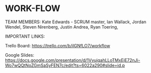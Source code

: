 # WORK-FLOW

TEAM MEMBERS: 
Kate Edwards - SCRUM master,
Ian Wallack,
Jordan Wendel,
Steven Nirenberg,
Justin Andrea,
Ryan Toering,



IMPORTANT LINKS:

Trello Board: https://trello.com/b/ilGNfLO7/workflow

Google Slides: https://docs.google.com/presentation/d/1VvujqahLLoTMxEjE72nJi-Wo7wQQtNoZGmSaSyFEN7c/edit?ts=6022a290#slide=id.p
